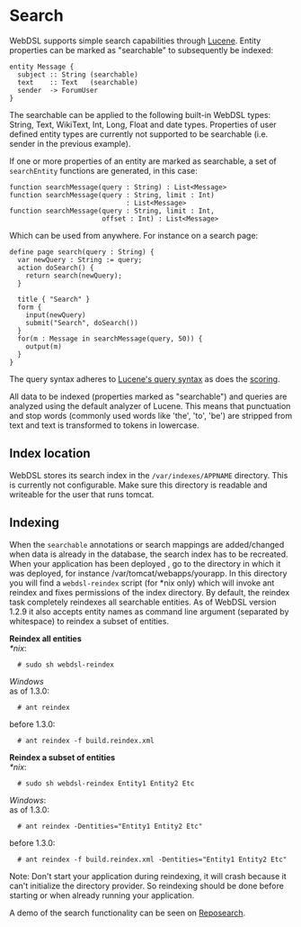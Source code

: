 # Search

WebDSL supports simple search capabilities through [Lucene](http://lucene.apache.org). Entity properties can be marked as "searchable" to subsequently be indexed:
```
entity Message {
  subject :: String (searchable)
  text    :: Text   (searchable)
  sender  -> ForumUser
}
```
The searchable can be applied to the following built-in WebDSL types: String, Text, WikiText, Int, Long, Float and date types. Properties of user defined entity types are currently not supported to be searchable (i.e. sender in the previous example).

If one or more properties of an entity are marked as searchable, a set of `searchEntity` functions are generated, in this case:
```
function searchMessage(query : String) : List<Message>
function searchMessage(query : String, limit : Int)
                             : List<Message>
function searchMessage(query : String, limit : Int,
                       offset : Int) : List<Message>
```
Which can be used from anywhere. For instance on a search page:

```
define page search(query : String) {
  var newQuery : String := query;
  action doSearch() {
    return search(newQuery);
  }

  title { "Search" }
  form {
    input(newQuery)
    submit("Search", doSearch())
  }
  for(m : Message in searchMessage(query, 50)) {
    output(m)
  }
}
```

The query syntax adheres to [Lucene's query syntax](http://lucene.apache.org/core/old_versioned_docs/versions/3_1_0/queryparsersyntax.html) as does the [scoring](http://lucene.apache.org/core/old_versioned_docs/versions/3_1_0/scoring.html).

All data to be indexed (properties marked as "searchable") and queries are analyzed using the default analyzer of Lucene. This means that punctuation and stop words (commonly used words like 'the', 'to', 'be') are stripped from text and text is transformed to tokens in lowercase.

## Index location

WebDSL stores its search index in the `/var/indexes/APPNAME` directory. This is currently not configurable. Make sure this directory is readable and writeable for the user that runs tomcat.

## Indexing

When the `searchable` annotations or search mappings are added/changed when data is already in the database, the search index has to be recreated. When your application has been deployed , go to the directory in which it was deployed, for instance /var/tomcat/webapps/yourapp. In this directory you will find a `webdsl-reindex` script (for *nix only) which will invoke ant reindex and fixes permissions of the index directory. 
By default, the reindex task completely reindexes all searchable entities. As of WebDSL version 1.2.9 it also accepts entity names as command line argument (separated by whitespace) to reindex a subset of entities.

__Reindex all entities__  
_*nix_: 
 
      # sudo sh webdsl-reindex

_Windows_  
as of 1.3.0:

      # ant reindex

before 1.3.0:

      # ant reindex -f build.reindex.xml 

__Reindex a subset of entities__  
_*nix_:  

      # sudo sh webdsl-reindex Entity1 Entity2 Etc

_Windows_:  
as of 1.3.0:

      # ant reindex -Dentities="Entity1 Entity2 Etc"
      
before 1.3.0:

      # ant reindex -f build.reindex.xml -Dentities="Entity1 Entity2 Etc"

Note: Don't start your application during reindexing, it will crash because it can't initialize the directory provider. So reindexing should be done before starting or when already running your application.

A demo of the search functionality can be seen on [Reposearch](http://www.webdsl.org/reposearch).
